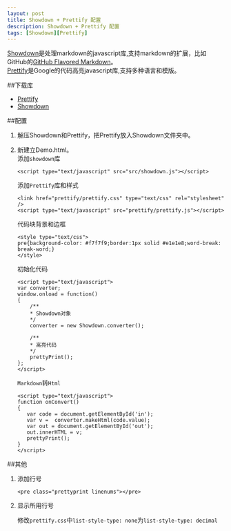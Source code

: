 ```yaml
---
layout: post
title: Showdown + Prettify 配置
description: Showdown + Prettify 配置
tags: [Showdown][Prettify]
---
```

[Showdown](https://github.com/coreyti/showdown)是处理markdown的javascript库,支持markdown的扩展，比如GitHub的[GitHub Flavored Markdown](https://help.github.com/articles/github-flavored-markdown)。  
[Prettify](https://code.google.com/p/google-code-prettify/)是Google的代码高亮javascript库,支持多种语言和模版。  

##下载库  
* [Prettify](https://google-code-prettify.googlecode.com/files/prettify-small-4-Mar-2013.tar.bz2)
* [Showdown](https://github.com/coreyti/showdown)  

##配置
1. 解压Showdown和Prettify，把Prettify放入Showdown文件夹中。
2. 新建立Demo.html。  
    添加`showdown`库  
    
	```
	<script type="text/javascript" src="src/showdown.js"></script>
	```  
	添加`Prettify`库和样式  
	
	```
	<link href="prettify/prettify.css" type="text/css" rel="stylesheet" />
	<script type="text/javascript" src="prettify/prettify.js"></script>
	```
	
	代码块背景和边框  
	
	```
	<style type="text/css">
	pre{background-color: #f7f7f9;border:1px solid #e1e1e8;word-break: break-word;}
	</style>
	```
	
    初始化代码
    
	```
	<script type="text/javascript">
	var converter;
	window.onload = function()
	{
		/**
		* Showdown对象
		*/
		converter = new Showdown.converter();
	
		/**
		* 高亮代码
		*/
		prettyPrint();
	};
	</script>
	```
	
	 `Markdown`转`Html`
	 
	 ```
	 <script type="text/javascript">
	function onConvert()
	{
		var code = document.getElementById('in');
		var v =  converter.makeHtml(code.value);
		var out = document.getElementById('out');
		out.innerHTML = v;
		prettyPrint();
	}
	</script>
	 ```  

##其他
1. 添加行号

 	 ```
  	<pre class="prettyprint linenums"></pre>
  	```
2. 显示所用行号

   修改`prettify.css`中`list-style-type: none`为`list-style-type: decimal`